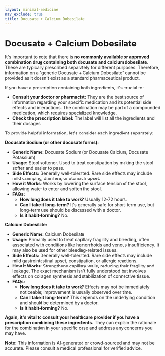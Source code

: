 ```yaml
---
layout: minimal-medicine
nav_exclude: true
title: Docusate + Calcium Dobesilate
---
```


# Docusate + Calcium Dobesilate

It's important to note that there is **no commonly available or approved combination drug containing both docusate and calcium dobesilate**.  These are typically prescribed separately for different purposes.  Therefore, information on a "generic Docusate + Calcium Dobesilate" cannot be provided as it doesn't exist as a standard pharmaceutical product.

If you have a prescription containing both ingredients, it's crucial to:

* **Consult your doctor or pharmacist:** They are the best source of information regarding your specific medication and its potential side effects and interactions.  The combination may be part of a compounded medication, which requires specialized knowledge.
* **Check the prescription label:** The label will list all the ingredients and their dosages.


To provide helpful information, let's consider each ingredient separately:

**Docusate Sodium (or other docusate forms):**

* **Generic Name:** Docusate Sodium (or Docusate Calcium, Docusate Potassium)
* **Usage:** Stool softener. Used to treat constipation by making the stool softer and easier to pass.
* **Side Effects:** Generally well-tolerated.  Rare side effects may include mild cramping, diarrhea, or stomach upset.
* **How it Works:** Works by lowering the surface tension of the stool, allowing water to enter and soften the stool.
* **FAQs:**
    * **How long does it take to work?** Usually 12-72 hours.
    * **Can I take it long-term?**  It's generally safe for short-term use, but long-term use should be discussed with a doctor.
    * **Is it habit-forming?** No.


**Calcium Dobesilate:**

* **Generic Name:** Calcium Dobesilate
* **Usage:** Primarily used to treat capillary fragility and bleeding, often associated with conditions like hemorrhoids and venous insufficiency.  It may also be used for other bleeding-related issues.
* **Side Effects:**  Generally well-tolerated.  Rare side effects may include mild gastrointestinal upset, constipation, or allergic reactions.
* **How it Works:**  Strengthens capillary walls, reducing their fragility and leakage.  The exact mechanism isn't fully understood but involves effects on collagen synthesis and stabilization of connective tissue.
* **FAQs:**
    * **How long does it take to work?**  Effects may not be immediately noticeable; improvement is usually observed over time.
    * **Can I take it long-term?** This depends on the underlying condition and should be determined by a doctor.
    * **Is it habit-forming?** No.


**Again, it's vital to consult your healthcare provider if you have a prescription combining these ingredients.** They can explain the rationale for the combination in your specific case and address any concerns you may have.


**Note:** This information is AI-generated or crowd-sourced and may not be accurate. Please consult a medical professional for verified advice.